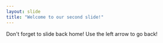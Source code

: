 ```yaml
---
layout: slide
title: "Welcome to our second slide!"
---
```

Don't forget to slide back home!
Use the left arrow to go back!
